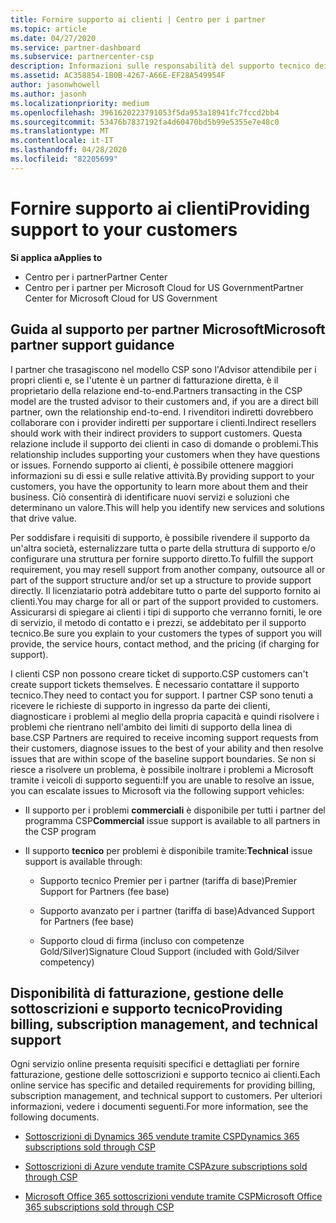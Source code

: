 ```yaml
---
title: Fornire supporto ai clienti | Centro per i partner
ms.topic: article
ms.date: 04/27/2020
ms.service: partner-dashboard
ms.subservice: partnercenter-csp
description: Informazioni sulle responsabilità del supporto tecnico dei partner nel programma CSP.
ms.assetid: AC358854-1B0B-4267-A66E-EF28A549954F
author: jasonwhowell
ms.author: jasonh
ms.localizationpriority: medium
ms.openlocfilehash: 3961620223791053f5da953a18941fc7fccd2bb4
ms.sourcegitcommit: 53476b7837192fa4d60470bd5b99e5355e7e48c0
ms.translationtype: MT
ms.contentlocale: it-IT
ms.lasthandoff: 04/28/2020
ms.locfileid: "82205699"
---
```

# <a name="providing-support-to-your-customers"></a><span data-ttu-id="572d6-103">Fornire supporto ai clienti</span><span class="sxs-lookup"><span data-stu-id="572d6-103">Providing support to your customers</span></span>

<span data-ttu-id="572d6-104">**Si applica a**</span><span class="sxs-lookup"><span data-stu-id="572d6-104">**Applies to**</span></span>

-  <span data-ttu-id="572d6-105">Centro per i partner</span><span class="sxs-lookup"><span data-stu-id="572d6-105">Partner Center</span></span>
-  <span data-ttu-id="572d6-106">Centro per i partner per Microsoft Cloud for US Government</span><span class="sxs-lookup"><span data-stu-id="572d6-106">Partner Center for Microsoft Cloud for US Government</span></span>


## <a name="microsoft-partner-support-guidance"></a><span data-ttu-id="572d6-107">Guida al supporto per partner Microsoft</span><span class="sxs-lookup"><span data-stu-id="572d6-107">Microsoft partner support guidance</span></span>

<span data-ttu-id="572d6-108">I partner che trasagiscono nel modello CSP sono l'Advisor attendibile per i propri clienti e, se l'utente è un partner di fatturazione diretta, è il proprietario della relazione end-to-end.</span><span class="sxs-lookup"><span data-stu-id="572d6-108">Partners transacting in the CSP model are the trusted advisor to their customers and, if you are a direct bill partner, own the relationship end-to-end.</span></span> <span data-ttu-id="572d6-109">I rivenditori indiretti dovrebbero collaborare con i provider indiretti per supportare i clienti.</span><span class="sxs-lookup"><span data-stu-id="572d6-109">Indirect resellers should work with their indirect providers to support customers.</span></span> <span data-ttu-id="572d6-110">Questa relazione include il supporto dei clienti in caso di domande o problemi.</span><span class="sxs-lookup"><span data-stu-id="572d6-110">This relationship includes supporting your customers when they have questions or issues.</span></span> <span data-ttu-id="572d6-111">Fornendo supporto ai clienti, è possibile ottenere maggiori informazioni su di essi e sulle relative attività.</span><span class="sxs-lookup"><span data-stu-id="572d6-111">By providing support to your customers, you have the opportunity to learn more about them and their business.</span></span> <span data-ttu-id="572d6-112">Ciò consentirà di identificare nuovi servizi e soluzioni che determinano un valore.</span><span class="sxs-lookup"><span data-stu-id="572d6-112">This will help you identify new services and solutions that drive value.</span></span>

<span data-ttu-id="572d6-113">Per soddisfare i requisiti di supporto, è possibile rivendere il supporto da un'altra società, esternalizzare tutta o parte della struttura di supporto e/o configurare una struttura per fornire supporto diretto.</span><span class="sxs-lookup"><span data-stu-id="572d6-113">To fulfill the support requirement,  you may resell support from another company, outsource all or part of the support structure and/or set up a structure to provide support directly.</span></span> <span data-ttu-id="572d6-114">Il licenziatario potrà addebitare tutto o parte del supporto fornito ai clienti.</span><span class="sxs-lookup"><span data-stu-id="572d6-114">You may charge for all or part of the support provided to customers.</span></span> <span data-ttu-id="572d6-115">Assicurarsi di spiegare ai clienti i tipi di supporto che verranno forniti, le ore di servizio, il metodo di contatto e i prezzi, se addebitato per il supporto tecnico.</span><span class="sxs-lookup"><span data-stu-id="572d6-115">Be sure you explain to your customers the types of support you will provide, the service hours, contact method, and the pricing (if charging for support).</span></span>

<span data-ttu-id="572d6-116">I clienti CSP non possono creare ticket di supporto.</span><span class="sxs-lookup"><span data-stu-id="572d6-116">CSP customers can't create support tickets themselves.</span></span> <span data-ttu-id="572d6-117">È necessario contattare il supporto tecnico.</span><span class="sxs-lookup"><span data-stu-id="572d6-117">They need to contact you for support.</span></span> <span data-ttu-id="572d6-118">I partner CSP sono tenuti a ricevere le richieste di supporto in ingresso da parte dei clienti, diagnosticare i problemi al meglio della propria capacità e quindi risolvere i problemi che rientrano nell'ambito dei limiti di supporto della linea di base.</span><span class="sxs-lookup"><span data-stu-id="572d6-118">CSP Partners are required to receive incoming support requests from their customers, diagnose issues to the best of your ability and then resolve issues that are within scope of the baseline support boundaries.</span></span> <span data-ttu-id="572d6-119">Se non si riesce a risolvere un problema, è possibile inoltrare i problemi a Microsoft tramite i veicoli di supporto seguenti:</span><span class="sxs-lookup"><span data-stu-id="572d6-119">If you are unable to resolve an issue, you can escalate issues to Microsoft via the following support vehicles:</span></span>

- <span data-ttu-id="572d6-120">Il supporto per i problemi **commerciali** è disponibile per tutti i partner del programma CSP</span><span class="sxs-lookup"><span data-stu-id="572d6-120">**Commercial** issue support is available to all partners in the CSP program</span></span>

- <span data-ttu-id="572d6-121">Il supporto **tecnico** per problemi è disponibile tramite:</span><span class="sxs-lookup"><span data-stu-id="572d6-121">**Technical** issue support is available through:</span></span>

    - <span data-ttu-id="572d6-122">Supporto tecnico Premier per i partner (tariffa di base)</span><span class="sxs-lookup"><span data-stu-id="572d6-122">Premier Support for Partners (fee base)</span></span>

    - <span data-ttu-id="572d6-123">Supporto avanzato per i partner (tariffa di base)</span><span class="sxs-lookup"><span data-stu-id="572d6-123">Advanced Support for Partners (fee base)</span></span>

    - <span data-ttu-id="572d6-124">Supporto cloud di firma (incluso con competenze Gold/Silver)</span><span class="sxs-lookup"><span data-stu-id="572d6-124">Signature Cloud Support (included with Gold/Silver competency)</span></span>

## <a name="providing-billing-subscription-management-and-technical-support"></a><span data-ttu-id="572d6-125">Disponibilità di fatturazione, gestione delle sottoscrizioni e supporto tecnico</span><span class="sxs-lookup"><span data-stu-id="572d6-125">Providing billing, subscription management, and technical support</span></span> 

<span data-ttu-id="572d6-126">Ogni servizio online presenta requisiti specifici e dettagliati per fornire fatturazione, gestione delle sottoscrizioni e supporto tecnico ai clienti.</span><span class="sxs-lookup"><span data-stu-id="572d6-126">Each online service has specific and detailed requirements for providing billing, subscription management, and technical support to customers.</span></span> <span data-ttu-id="572d6-127">Per ulteriori informazioni, vedere i documenti seguenti.</span><span class="sxs-lookup"><span data-stu-id="572d6-127">For more information, see the following documents.</span></span>

- [<span data-ttu-id="572d6-128">Sottoscrizioni di Dynamics 365 vendute tramite CSP</span><span class="sxs-lookup"><span data-stu-id="572d6-128">Dynamics 365 subscriptions sold through CSP</span></span>](https://www.microsoftpartnercommunity.com/t5/CSP/Microsoft-Partner-Support-Guidance/m-p/5262#M30)

- [<span data-ttu-id="572d6-129">Sottoscrizioni di Azure vendute tramite CSP</span><span class="sxs-lookup"><span data-stu-id="572d6-129">Azure subscriptions sold through CSP</span></span>](https://www.microsoftpartnercommunity.com/t5/CSP/Microsoft-Partner-Support-Guidance/m-p/5263#M31)

- [<span data-ttu-id="572d6-130">Microsoft Office 365 sottoscrizioni vendute tramite CSP</span><span class="sxs-lookup"><span data-stu-id="572d6-130">Microsoft Office 365 subscriptions sold through CSP</span></span>](https://www.microsoftpartnercommunity.com/t5/CSP/Microsoft-Partner-Support-Guidance/m-p/5264#M32)



 

 



